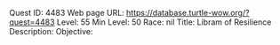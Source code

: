 Quest ID: 4483
Web page URL: https://database.turtle-wow.org/?quest=4483
Level: 55
Min Level: 50
Race: nil
Title: Libram of Resilience
Description: 
Objective: 
